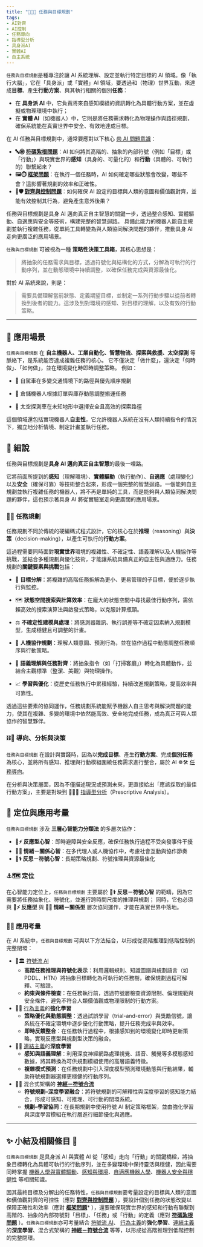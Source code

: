 ```yaml
---
title: "🦾🧭🎯 任務與目標規劃"
tags:
- AI對齊
- AI控制
- 任務導向
- 指導型分析
- 具身派AI
- 實體AI
- 自主系統
---
```

`任務與目標規劃`是種專注於讓 AI 系統理解、設定並執行特定目標的 AI 領域。像「執行大腦」，它在「具身派」或「實體」AI 領域，要透過和（物理）世界互動，來達成**目標**、產生**行動方案**、與其執行相關的個別**任務**：

* 在 **具身派 AI** 中，它負責將來自感知模組的資訊轉化為具體行動方案，並在虛擬或物理環境中執行； 
* 在 **實體 AI**（如機器人）中，它則是將任務需求轉化為物理操作與路徑規劃，確保系統能在真實世界中安全、有效地達成目標。

在 AI 任務與目標規劃中，通常要應對以下核心 [㉄ AI 問題意識](01----problematics.zh-hant)：

- **🔤㊙️ [符碼紮根問題](01-03-Symbol_Grounding_Problem.zh-hant)**：AI 如何將其高階的、抽象的內部符號（例如「目標」或「行動」）與現實世界的**感知**（具身的、可量化的）和**行動**（具體的、可執行的）聯繫起來？
- **🖼️⏱️ [框架問題](01-04-Frame_Problem.zh-hant)**：在執行一個任務時，AI 如何確定哪些狀態會改變，哪些不會？這影響著規劃的效率和正確性。
- **🎯🛡️ [對齊與控制問題](01-06-AI_Alignment_Control_Problem.zh-hant)**：如何確保 AI 設定的目標與人類的意圖和價值觀對齊，並能有效控制其行為，避免產生意外後果？

任務與目標規劃是具身 AI 邁向真正自主智慧的關鍵一步，透過整合感知、實體驅動、自適應與安全等技術，構建完整的智慧迴路。 具備此能力的機器人能自主規劃並執行複雜任務，從單純工具轉變為與人類協同解決問題的夥伴，推動具身 AI 走向更廣泛的應用場景。

`任務與目標規劃` 可被視為一種 **策略性決策工具箱**，其核心思想是：

> 將抽象的任務需求與目標，透過符號化與結構化的方式，分解為可執行的行動序列，並在動態環境中持續調整，以確保任務完成與資源最佳化。

對於 AI 系統來說，則是：

> 需要具備理解當前狀態、定義期望目標，並制定一系列行動步驟以從前者轉換到後者的能力。這涉及到對環境的感知、對目標的理解，以及有效的行動策略。

***

## 🚀 應用場景

`任務與目標規劃` 在 **自主機器人、工業自動化、智慧物流、探索與救援、太空探測** 等脈絡下，是系統能否達成複雜任務的核心。 它不僅決定「做什麼」，還決定「何時做」、「如何做」，並在環境變化時即時調整策略。 例如：

- 🚖 自駕車在多變交通情境下的路徑與優先順序規劃
    
- 🚛 倉儲機器人根據訂單與庫存動態調整搬運任務
    
- 🚨 太空探測車在未知地形中選擇安全且高效的探索路徑

這個領域還包括實現機器人**自主性**，它允許機器人系統在沒有人類持續指令的情況下，獨立地分析情境、制定計畫並執行任務。

## 🔬 細說

任務與目標規劃是**具身 AI **邁向真正**自主智慧**的最後一哩路。

它將前面所提到的**感知**（理解環境）、**實體驅動**（執行動作）、**自適應**（處理變化）以及**安全**（確保可靠）等技術整合起來，形成一個完整的智慧迴路。一個能夠自主規劃並執行複雜任務的機器人，將不再是單純的工具，而是能夠與人類協同解決問題的夥伴，這也預示著具身 AI 將從實驗室走向更廣闊的應用場景。

### 🧭🎯 任務規劃

任務規劃不同於傳統的硬編碼式程式設計，它的核心在於**推理**（reasoning）與**決策**（decision-making），以產生可執行的**行動方案**。

這過程需要同時面對**現實世界**環境的複雜性、不確定性、語義理解以及人機協作等挑戰，並結合多種規劃與優化技術，才能讓系統具備真正的自主性與適應力。任務規劃的**關鍵要素與挑戰**包括：

- 🎯 **目標分解**：將複雜的高階任務拆解為更小、更易管理的子目標，便於逐步執行與監控。
    
- 🗺️ **狀態空間搜索與計算效率**：在龐大的狀態空間中尋找最佳行動序列，需依賴高效的搜索演算法與啟發式策略，以克服計算瓶頸。
    
- ⚖️ **不確定性建模與處理**：將感測器雜訊、執行誤差等不確定因素納入規劃模型，生成穩健且可調整的計畫。
    
- 🤝 **人機協作規劃**：理解人類意圖、預測行為，並在協作過程中動態調整任務順序與行動策略。
    
- 🧠 **語義理解與任務對齊**：將抽象指令（如「打掃客廳」）轉化為具體動作，並結合主觀標準（整潔、美觀）與物理操作。
    
- 📈 **學習與優化**：從歷史任務執行中累積經驗，持續改進規劃策略，提高效率與可靠性。

透過這些要素的協同運作，任務規劃系統能賦予機器人自主思考與解決問題的能力，使其在複雜、多變的環境中依然能高效、安全地完成任務，成為真正可與人類協作的智慧夥伴。

### ⛓️🦾 導向、分析與決策

`任務與目標規劃` 在設計與實踐時，因為以**完成目標**、產生**行動方案**、完成**個別任務**為核心，並將所有感知、推理與行動模組圍繞任務需求進行整合，屬於 AI  ☸🛠 [任務導向](05-04-oriented_task.zh-hant)。

在分析與決策層面，因為不僅描述現況或預測未來，更直接給出「應該採取的最佳行動方案」，主要是對映到 🔴🧐🧭 [指導型分析](06-03-analysis_prescriptive.zh-hant)（Prescriptive Analysis）。

## 🌟 定位與應用考量

`任務與目標規劃` 涉及 **三層心智能力分類法** 的多層次協作：

- **🐸⚡ 反應型心智**：即時避障與安全反應，確保任務執行過程不受突發事件干擾
- **🐘💞 情緒－關係心智**：在多代理人或人機協作中，考慮社會互動與協作節奏
- **🧘⚕ 反思－符號心智**：長期策略規劃、符號推理與資源最佳化
 
### ⚓🗺 定位

在心智能力定位上，`任務與目標規劃` 主要屬於 **🧘⚕ 反思－符號心智** 的範疇，因為它需要將任務抽象化、符號化，並進行跨時間尺度的推理與規劃； 同時，它也必須與 **🐸⚡ 反應型** 與 **🐘💞 情緒－關係型** 層次協同運作，才能在真實世界中落地。

### 📐🌉 應用考量

在 AI 系統中，`任務與目標規劃` 可與以下方法結合，以形成從高階推理到低階控制的完整閉環：

- 🎏🏛️ [符號流 AI](***02-01-symbolic_ai.zh-hant)
    - **高階任務推理與符號化表示**：利用邏輯規則、知識圖譜與規劃語言（如 PDDL、HTN）將抽象目標轉化為可執行的任務樹，確保規劃過程可解釋、可驗證。
    - **約束與條件檢查**：在任務執行前，透過符號層檢查資源限制、倫理規範與安全條件，避免不符合人類價值觀或物理限制的行動方案。
- 🏮💪 [行為主義](***02-06-behaviorism.zh-hant)的**強化學習**
    - **策略優化與動態調整**：透過試誤學習（trial-and-error）與獎勵信號，讓系統在不確定環境中逐步優化行動策略，提升任務完成率與效率。
    - **即時反饋整合**：在任務執行過程中，根據感知到的環境變化即時更新策略，實現反應型與規劃型決策的融合。
- 🏮🧬 [連結主義](***02-05-connectionism.zh-hant)的**深度學習**
    - **感知與語義理解**：利用深度神經網路處理視覺、語音、觸覺等多模態感知數據，將其轉換為可供規劃模組使用的高層語義特徵。
    - **複雜模式預測**：在任務規劃中引入深度模型預測環境動態與行動結果，輔助符號規劃器選擇更穩健的行動序列。
- 🎏🧠 混合式架構的 **[神經－符號合流](02-03-neurosymbolic_ai.zh-hant)**
    - **符號規劃–深度學習融合**：將符號規劃的可解釋性與深度學習的感知能力結合，形成可感知、可推理、可行動的閉環系統。
    - **規劃–學習協同**：在長期規劃中使用符號 AI 制定策略框架，並由強化學習與深度學習模組在執行層進行細節優化與適應。

***

## ✨ 小結及相關條目 🏁

`任務與目標規劃` 是具身派 AI 與實體 AI 從「感知」走向「行動」的關鍵橋樑，將抽象目標轉化為具體可執行的行動序列，並在多變環境中保持靈活與穩健，因此需要同時掌握 [機器人學與實體驅動](08-01-robotics_and_physical_actuation.zh-hant)、[感知與環境](08-02-perception_and_environment.zh-hant)、[自適應機器人學](08-03-adaptive_robotics.zh-hant)、[機器人安全與穩健性](08-05-robot_safety_and_robustness.zh-hant) 等相關知識。

因其最終目標及分解出的任務特性，`任務與目標規劃`要考量設定的目標與人類的意圖和價值觀對齊的可控性（應對 **[對齊與控制問題](01-06-AI_Alignment_Control_Problem.zh-hant)** ），要設計個別任務的狀態改變以保障正確性和效率（應對 **[框架問題](01-04-Frame_Problem.zh-hant)*** ），還要確保現實世界的感知和行動有聯繫到高階的、抽象的內部符號對「目標」、「任務」或「行動」的定義（應對 **[符碼紮根問題](01-03-Symbol_Grounding_Problem.zh-hant)** ）。`任務與目標規劃`亦可考量結合 [符號流 AI](***02-01-symbolic_ai.zh-hant)、 [行為主義](***02-06-behaviorism.zh-hant)的**強化學習**、[連結主義](***02-05-connectionism.zh-hant)的**深度學習**、混合式架構的 **[神經－符號合流](02-03-neurosymbolic_ai.zh-hant)** 等等，以形成從高階推理到低階控制的完整閉環。

